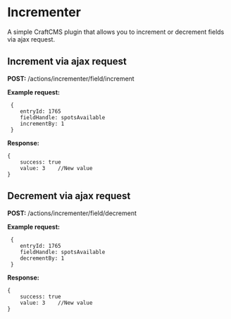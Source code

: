 # Incrementer

A simple CraftCMS plugin that allows you to increment or decrement fields via ajax request.

 ## Increment via ajax request
 **POST:** /actions/incrementer/field/increment

**Example request:**
`````
 {
    entryId: 1765
    fieldHandle: spotsAvailable
    incrementBy: 1
 }
`````

 **Response:**
 `````
 {
     success: true
     value: 3    //New value
 }
 `````
 
  ## Decrement via ajax request
**POST:** /actions/incrementer/field/decrement

**Example request:**
`````
 {
    entryId: 1765
    fieldHandle: spotsAvailable
    decrementBy: 1
 }
 `````

 **Response:**
 `````
 {
     success: true
     value: 3    //New value
 }
 `````
